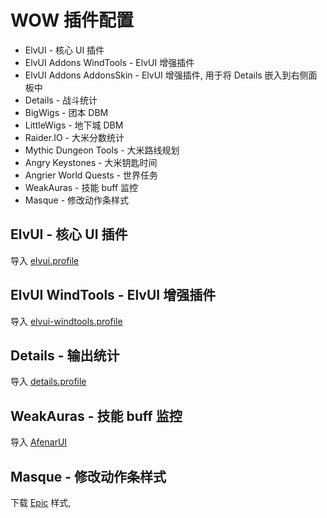 # WOW 插件配置

- ElvUI - 核心 UI 插件
- ElvUI Addons WindTools - ElvUI 增强插件
- ElvUI Addons AddonsSkin - ElvUI 增强插件, 用于将 Details 嵌入到右侧面板中
- Details - 战斗统计
- BigWigs - 团本 DBM
- LittleWigs - 地下城 DBM
- Raider.IO - 大米分数统计
- Mythic Dungeon Tools - 大米路线规划
- Angry Keystones - 大米钥匙时间
- Angrier World Quests - 世界任务
- WeakAuras - 技能 buff 监控
- Masque - 修改动作条样式

## ElvUI - 核心 UI 插件

导入 [elvui.profile](./elvui.profile)

## ElvUI WindTools - ElvUI 增强插件

导入 [elvui-windtools.profile](./elvui-windtools.profile)

## Details - 输出统计

导入 [details.profile](./details.profile)

## WeakAuras - 技能 buff 监控

导入 [AfenarUI](https://github.com/Afenar/AfenarUI)

## Masque - 修改动作条样式

下载 [Epic]() 样式, 
